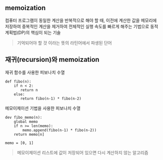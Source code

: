 ## memoization
컴퓨터 프로그램이 동일한 계산을 반복적으로 해야 할 때, 이전에 계산한 값을 메모리에 저장하여 
중복적인 계산을 제거하여 전체적인 실행 속도를 빠르게 해주는 기법으로 동적 계획법(DP)의 핵심이 되는 기술

> 기억되어야 할 것 이라는 뜻의 라틴어에서 파생된 단어

## 재귀(recursion)와 memoization

재귀 함수를 사용한 피보나치 수열
```
def fibo(n):
    if n < 2:
       return n
    else:
       return fibo(n-1) * fibo(n-2)
```

메모이제이션 기법을 사용한 피보나치 수열
```
dev fibo_memo(n):
    global memo
    if n >= len(memo):
        memo.append(fibo(n-1) * fibo(n-2))
    return memo[n]

memo = [0, 1]
```
> 메모이제이션 리스트에 값이 저장되어 있으면 다시 계산하지 않는 알고리즘
